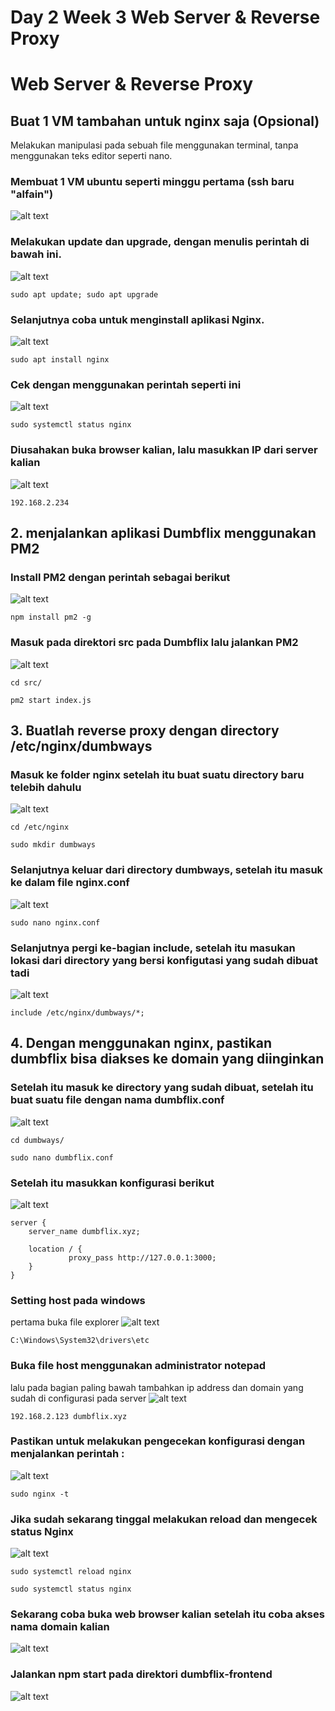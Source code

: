 # Day 2 Week 3 Web Server & Reverse Proxy
# Web Server & Reverse Proxy
## Buat 1 VM tambahan untuk nginx saja (Opsional)
Melakukan manipulasi pada sebuah file menggunakan terminal, tanpa menggunakan teks editor seperti nano.
### Membuat 1 VM ubuntu seperti minggu pertama (ssh baru "alfain")
![alt text](https://github.com/zulfikaralfain/devops18-dumbways-zulfikar/blob/assets/Screenshot%20(157).png?raw=true)
### Melakukan update dan upgrade, dengan menulis perintah di bawah ini.
![alt text](https://github.com/zulfikaralfain/devops18-dumbways-zulfikar/blob/assets/Screenshot%20(158).png?raw=true)
```
sudo apt update; sudo apt upgrade
```
### Selanjutnya coba untuk menginstall aplikasi Nginx.
![alt text](https://github.com/zulfikaralfain/devops18-dumbways-zulfikar/blob/assets/Screenshot%20(159).png?raw=true)
```
sudo apt install nginx
```
### Cek dengan menggunakan perintah seperti ini
![alt text](https://github.com/zulfikaralfain/devops18-dumbways-zulfikar/blob/assets/Screenshot%20(160).png?raw=true)
```
sudo systemctl status nginx
```
### Diusahakan buka browser kalian, lalu masukkan IP dari server kalian
![alt text](https://github.com/zulfikaralfain/devops18-dumbways-zulfikar/blob/assets/Screenshot%20(162).png?raw=true)
```
192.168.2.234
```
## 2. menjalankan aplikasi Dumbflix menggunakan PM2
### Install PM2 dengan perintah sebagai berikut
![alt text](https://github.com/zulfikaralfain/devops18-dumbways-zulfikar/blob/assets/Screenshot%20(163).png?raw=true)
```
npm install pm2 -g
```
### Masuk pada direktori src pada Dumbflix lalu jalankan PM2
![alt text](https://github.com/zulfikaralfain/devops18-dumbways-zulfikar/blob/assets/Screenshot%20(164).png?raw=true)
```
cd src/
```
```
pm2 start index.js
```
## 3. Buatlah reverse proxy dengan directory /etc/nginx/dumbways
### Masuk ke folder nginx setelah itu buat suatu directory baru telebih dahulu
![alt text](https://github.com/zulfikaralfain/devops18-dumbways-zulfikar/blob/assets/Screenshot%20(165).png?raw=true)
```
cd /etc/nginx
```
```
sudo mkdir dumbways
```
### Selanjutnya keluar dari directory dumbways, setelah itu masuk ke dalam file nginx.conf
![alt text](https://github.com/zulfikaralfain/devops18-dumbways-zulfikar/blob/assets/Screenshot%20(166).png?raw=true)
```
sudo nano nginx.conf
```
### Selanjutnya pergi ke-bagian include, setelah itu masukan lokasi dari directory yang bersi konfigutasi yang sudah dibuat tadi
![alt text](https://github.com/zulfikaralfain/devops18-dumbways-zulfikar/blob/assets/Screenshot%20(166).png?raw=true)
```
include /etc/nginx/dumbways/*;
```
## 4. Dengan menggunakan nginx, pastikan dumbflix bisa diakses ke domain yang diinginkan
### Setelah itu masuk ke directory yang sudah dibuat, setelah itu buat suatu file dengan nama dumbflix.conf
![alt text](https://github.com/zulfikaralfain/devops18-dumbways-zulfikar/blob/assets/Screenshot%20(167).png?raw=true)
```
cd dumbways/
```
```
sudo nano dumbflix.conf
```
### Setelah itu masukkan konfigurasi berikut
![alt text](https://github.com/zulfikaralfain/devops18-dumbways-zulfikar/blob/assets/Screenshot%20(167).png?raw=true)
```
server { 
    server_name dumbflix.xyz; 
  
    location / { 
             proxy_pass http://127.0.0.1:3000;
    }
}
```
### Setting host pada windows
pertama buka file explorer
![alt text](https://github.com/zulfikaralfain/devops18-dumbways-zulfikar/blob/assets/Screenshot%20(168).png?raw=true)
```
C:\Windows\System32\drivers\etc
```
### Buka file host menggunakan administrator notepad
lalu pada bagian paling bawah tambahkan ip address dan domain yang sudah di configurasi pada server
![alt text](https://github.com/zulfikaralfain/devops18-dumbways-zulfikar/blob/assets/Screenshot%20(168).png?raw=true)
```
192.168.2.123 dumbflix.xyz
```
### Pastikan untuk melakukan pengecekan konfigurasi dengan menjalankan perintah :
![alt text](https://github.com/zulfikaralfain/devops18-dumbways-zulfikar/blob/assets/Screenshot%20(169).png?raw=true)
```
sudo nginx -t
```
### Jika sudah sekarang tinggal melakukan reload dan mengecek status Nginx
![alt text](https://github.com/zulfikaralfain/devops18-dumbways-zulfikar/blob/assets/Screenshot%20(170).png?raw=true)
```
sudo systemctl reload nginx
```
```
sudo systemctl status nginx
```
### Sekarang coba buka web browser kalian setelah itu coba akses nama domain kalian
![alt text](https://github.com/zulfikaralfain/devops18-dumbways-zulfikar/blob/assets/Screenshot%20(171).png?raw=true)

### Jalankan npm start pada direktori dumbflix-frontend
![alt text](https://github.com/zulfikaralfain/devops18-dumbways-zulfikar/blob/assets/Screenshot%20(172).png?raw=true)